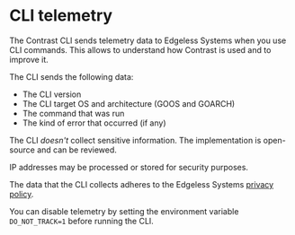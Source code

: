 # CLI telemetry

The Contrast CLI sends telemetry data to Edgeless Systems when you use CLI
commands. This allows to understand how Contrast is used and to improve it.

The CLI sends the following data:

- The CLI version
- The CLI target OS and architecture (GOOS and GOARCH)
- The command that was run
- The kind of error that occurred (if any)

The CLI _doesn't_ collect sensitive information. The implementation is
open-source and can be reviewed.

IP addresses may be processed or stored for security purposes.

The data that the CLI collects adheres to the Edgeless Systems
[privacy policy](https://www.edgeless.systems/privacy).

You can disable telemetry by setting the environment variable `DO_NOT_TRACK=1`
before running the CLI.
